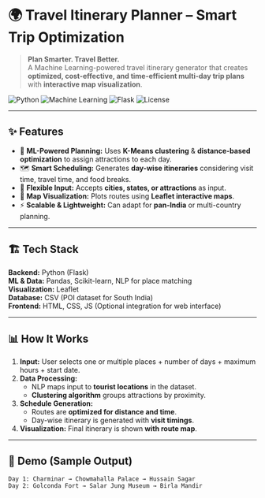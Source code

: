 # 🌍 Travel Itinerary Planner – Smart Trip Optimization

> **Plan Smarter. Travel Better.**  
> A Machine Learning-powered travel itinerary generator that creates **optimized, cost-effective, and time-efficient multi-day trip plans** with **interactive map visualization**.  

![Python](https://img.shields.io/badge/Python-3.9-blue) 
![Machine Learning](https://img.shields.io/badge/Machine%20Learning-Enabled-green)
![Flask](https://img.shields.io/badge/Backend-Flask-orange)
![License](https://img.shields.io/badge/License-MIT-yellow)

---

## ✨ Features

- 🧠 **ML-Powered Planning:** Uses **K-Means clustering** & **distance-based optimization** to assign attractions to each day.  
- 🗺️ **Smart Scheduling:** Generates **day-wise itineraries** considering visit time, travel time, and food breaks.  
- 🔎 **Flexible Input:** Accepts **cities, states, or attractions** as input.  
- 📍 **Map Visualization:** Plots routes using **Leaflet interactive maps**.  
- ⚡ **Scalable & Lightweight:** Can adapt for **pan-India** or multi-country planning.  

---

## 🏗️ Tech Stack

**Backend:** Python (Flask)  
**ML & Data:** Pandas, Scikit-learn, NLP for place matching  
**Visualization:** Leaflet  
**Database:** CSV (POI dataset for South India)  
**Frontend:** HTML, CSS, JS (Optional integration for web interface)  

---

## 📊 How It Works

1. **Input:** User selects one or multiple places + number of days + maximum hours +  start date.  
2. **Data Processing:**  
   - NLP maps input to **tourist locations** in the dataset.  
   - **Clustering algorithm** groups attractions by proximity.  
3. **Schedule Generation:**  
   - Routes are **optimized for distance and time**.  
   - Day-wise itinerary is generated with **visit timings**.  
4. **Visualization:** Final itinerary is shown **with route map**.  

---

## 🚀 Demo (Sample Output)

```text
Day 1: Charminar → Chowmahalla Palace → Hussain Sagar
Day 2: Golconda Fort → Salar Jung Museum → Birla Mandir
